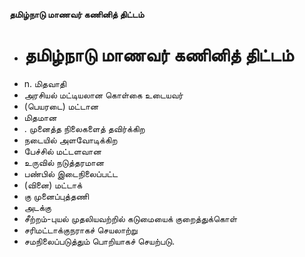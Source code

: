 **தமிழ்நாடு மாணவர் கணினித் திட்டம்**
- # தமிழ்நாடு மாணவர் கணினித் திட்டம்
- n. மிதவாதி
- அரசியல் மட்டியலான கொள்கை உடையவர்
- (பெயரடை) மட்டான
- மிதமான
- . முனைத்த நிலைகளைத் தவிர்க்கிற
- நடையில் அளவோடிக்கிற
- பேச்சில் மட்டளவான
- உருவில் நடுத்தரமான
- பண்பில் இடைநிலைப்பட்ட
- (வினை) மட்டாக்
- கு முனைப்புத்தணி
- அடக்கு
- சீற்றம்-புயல் முதலியவற்றில் கடுமையைக் குறைத்துக்கொள்
- சரிமட்டாக்குநராகச் செயலாற்று
- சமநிலைப்படுத்தும் பொறியாகச் செயற்படு.


